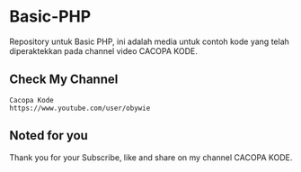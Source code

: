 # Basic-PHP
Repository untuk Basic PHP, ini adalah media untuk contoh kode yang telah diperaktekkan pada channel video CACOPA KODE.

## Check My Channel
```
Cacopa Kode
https://www.youtube.com/user/obywie
```
## Noted for you
Thank you for your Subscribe, like and share on my channel CACOPA KODE.
